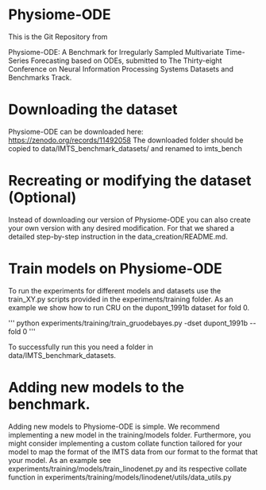 # Physiome-ODE
This is the Git Repository from 
	
Physiome-ODE: A Benchmark for Irregularly Sampled Multivariate Time-Series Forecasting based on ODEs,
submitted to The Thirty-eight Conference on Neural Information Processing Systems Datasets and Benchmarks Track.

# Downloading the dataset

Physiome-ODE can be downloaded here: https://zenodo.org/records/11492058
The downloaded folder should be copied to data/IMTS_benchmark_datasets/ and renamed to imts_bench

# Recreating or modifying the dataset (Optional)
Instead of downloading our version of Physiome-ODE you can also create your own version with any desired modification. 
For that we shared a detailed step-by-step instruction in the data_creation/README.md. 

# Train models on Physiome-ODE
To run the experiments for different models and datasets use the train_XY.py scripts provided in the experiments/training folder.
As an example we show how to run CRU on the dupont_1991b dataset for fold 0.

'''
python experiments/training/train_gruodebayes.py -dset dupont_1991b --fold 0
'''

To successfully run this you need a folder in data/IMTS_benchmark_datasets. 

# Adding new models to the benchmark. 

Adding new models to Physiome-ODE is simple. We recommend implementing a new model in the training/models folder.
Furthermore, you might consider implementing a custom collate function tailored for your model to map the format 
of the IMTS data from our format to the format that your model. As an example see experiments/training/models/train_linodenet.py and its respective
collate function in experiments/training/models/linodenet/utils/data_utils.py
